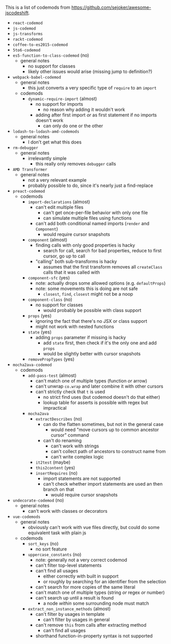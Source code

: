 This is a list of codemods from https://github.com/sejoker/awesome-jscodeshift.

- `react-codemod`
- `js-codemod`
- `js-transforms`
- `rackt-codemod`
- `coffee-to-es2015-codemod`
- `5to6-codemod`
- `es5-function-to-class-codemod` (no)
  - general notes
    - no support for classes
    - likely other issues would arise (missing jump to definition?)
- `webpack-babel-codemod`
  - general notes
    - this just converts a very specific type of `require` to an `import`
  - codemods
    - `dynamic-require-import` (almost)
      - no support for imports
        - no reason why adding it wouldn't work
      - adding after first import _or_ as first statement if no imports doesn't work
        - can only do one or the other
- `lodash-to-lodash-amd-codemods`
  - general notes
    - I don't get what this does
- `rm-debugger`
  - general notes
    - irrelevantly simple
      - this really only removes `debugger` calls
- `AMD Transformer`
  - general notes
    - not a very relevant example
    - probably possible to do, since it's nearly just a find-replace
- `preact-codemod`
  - codemods
    - `import-declarations` (almost)
      - can't edit multiple files
        - can't get once-per-file behavior with only one file
        - can simulate multiple files using functions
      - can't add both conditional named imports (`render` and `Component`)
        - would require cursor snapshots
    - `component` (almost)
      - finding calls with only good properties is hacky
        - search for call, search for bad properties, reduce to first cursor, go up to call
      - "calling" both sub-transforms is hacky
        - assumes that the first transform removes all `createClass` calls that it was called with
    - `component-sfc` (yes)
      - note: actually drops some allowed options (e.g. `defaultProps`)
      - note: some movements this is doing are not safe
        - `closest`, `find`, `closest` might not be a noop
    - `component-class` (no)
      - no support for classes
        - would probably be possible with class support
    - `props` (yes)
      - ignoring the fact that there's no JSX or class support
      - might not work with nested functions
    - `state` (yes)
      - adding `props` parameter if missing is hacky
        - add `state` first, then check if it's the only one and add `props`
        - would be slightly better with cursor snapshots
    - `removePropTypes` (yes)
- `mocha2ava-codemod`
  - codemods
    - `add-pass-test` (almost)
      - can't match one of multiple types (function _or_ arrow)
      - can't unwrap `co.wrap` and later combine it with other cursors
      - can't strictly check that `t` is used
        - no strict find uses (but codemod doesn't do that either)
        - lookup table for asserts is possible with regex but impractical
    - `mocha2ava`
      - `extractDescribes` (no)
        - can do the flatten sometimes, but not in the general case
          - would need "move cursors up to common ancestor cursor" command
        - can't do renaming
          - can't work with strings
          - can't collect path of ancestors to construct name from
          - can't write complex logic
      - `it2test` (maybe)
      - `this2content` (yes)
      - `insertRequires` (no)
        - import statements are not supported
        - can't check whether import statements are used an then branch on that
          - would require cursor snapshots
- `undecorate-codemod` (no)
  - general notes
    - can't work with classes or decorators
- `vue-codemods`
  - general notes
    - obviously can't work with vue files directly, but could do some equivalent task with plain js
  - codemods
    - `sort_keys` (no)
      - no sort feature
    - `uppercase_constants` (no)
      - note: generally not a very correct codemod
      - can't filter top-level statements
      - can't find all usages
        - either correctly with built in support
        - or roughly by searching for an identifier from the selection
      - can't search for more copies of the same literal
      - can't match one of multiple types (string _or_ regex _or_ number)
      - can't search up until a result is found
        - a node _within_ some surrounding node must match
    - `extract_non_instance_methods` (almost)
      - can't filter by usages in template
        - can't filter by usages in general
      - can't remove `this` from calls after extracting method
        - can't find all usages
      - shorthand function-in-property syntax is not supported
